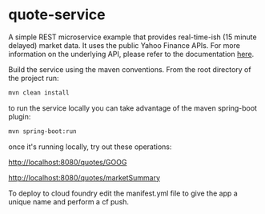 # quote-service
A simple REST microservice example that provides real-time-ish (15 minute delayed) market data. It  uses the public Yahoo Finance APIs. For more information on the underlying API, please refer to the documentation [here](https://developer.yahoo.com/yql).

Build the service using the maven conventions. From the root directory of the project run:

```bash
mvn clean install
```

to run the service locally you can take advantage of the maven spring-boot plugin:

```bash
mvn spring-boot:run
```

once it's running locally, try out these operations:

<http://localhost:8080/quotes/GOOG>

<http://localhost:8080/quotes/marketSummary>

To deploy to cloud foundry edit the manifest.yml file to give the app a unique name and perform a cf push.

